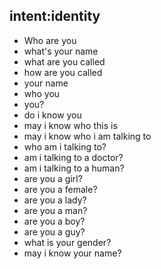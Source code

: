 ## intent:identity
- Who are you
- what's your name
- what are you called
- how are you called
- your name
- who you
- you?
- do i know you
- may i know who this is
- may i know who i am talking to
- who am i talking to?
- am i talking to a doctor?
- am i talking to a human?
- are you a girl?
- are you a female?
- are you a lady?
- are you a man?
- are you a boy?
- are you a guy?
- what is your gender?
- may i know your name?

